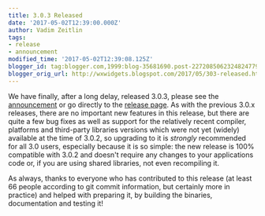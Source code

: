 ```yaml
---
title: 3.0.3 Released
date: '2017-05-02T12:39:00.000Z'
author: Vadim Zeitlin
tags:
- release
- announcement
modified_time: '2017-05-02T12:39:08.125Z'
blogger_id: tag:blogger.com,1999:blog-35681690.post-2272085062324824779
blogger_orig_url: http://wxwidgets.blogspot.com/2017/05/303-released.html
---
```


We have finally, after a long delay, released 3.0.3, please see the
[announcement] or go directly to the [release page]. As with the previous 3.0.x
releases, there are no important new features in this release, but there are
quite a few bug fixes as well as support for the relatively recent compiler,
platforms and third-party libraries versions which were not yet (widely)
available at the time of 3.0.2, so upgrading to it is _strongly_ recommended for
all 3.0 users, especially because it is so simple: the new release is 100%
compatible with 3.0.2 and doesn't require any changes to your applications code
or, if you are using shared libraries, not even recompiling it.  

As always, thanks to everyone who has contributed to this release (at least 66
people according to git commit information, but certainly more in practice) and
helped with preparing it, by building the binaries, documentation and testing
it!

[announcement]: https://groups.google.com/d/msg/wx-announce/-EZAx0KNnBc/2aGmCTfWAwAJ
[release page]: https://github.com/wxWidgets/wxWidgets/releases/tag/v3.0.3
